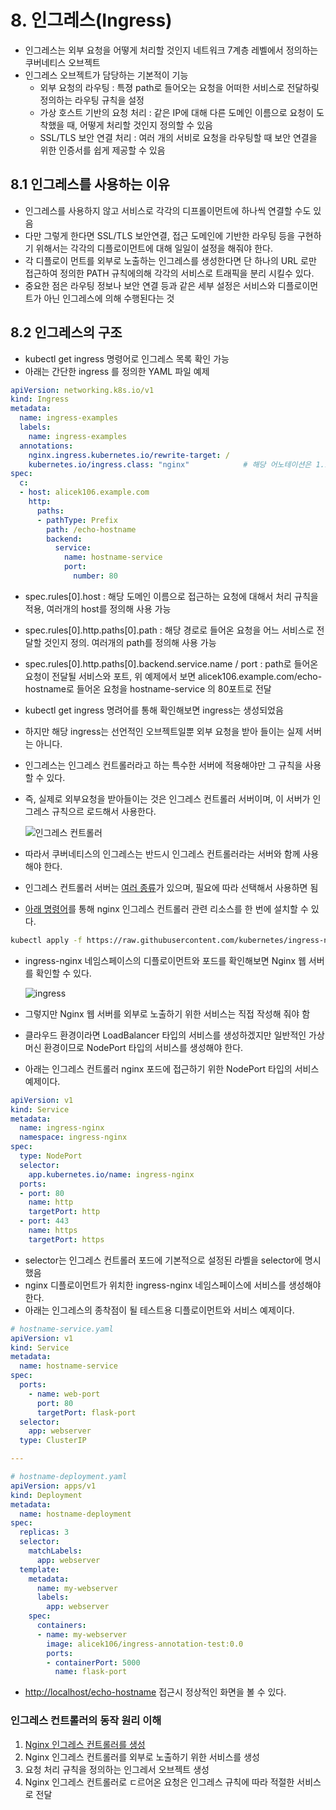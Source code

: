 # 8. 인그레스(Ingress)

- 인그레스는 외부 요청을 어떻게 처리할 것인지 네트워크 7계층 레벨에서 정의하는 쿠버네티스 오브젝트
- 인그레스 오브젝트가 담당하는 기본적이 기능
  - 외부 요청의 라우팅 : 특졍 path로 들어오는 요청을 어떠한 서비스로 전달하맂 정의하는 라우팅 규칙을 설정
  - 가상 호스트 기반의 요청 처리 : 같은 IP에 대해 다른 도메인 이름으로 요청이 도착했을 때, 어떻게 처리할 것인지 정의할 수 있음
  - SSL/TLS 보안 연결 처리 : 여러 개의 서비로 요청을 라우팅할 때 보안 연결을 위한 인증서를 쉽게 제공할 수 있음

## 8.1 인그레스를 사용하는 이유

- 인그레스를 사용하지 않고 서비스로 각각의 디프롤이먼트에 하나씩 연결할 수도 있음
- 다만 그렇게 한다면 SSL/TLS 보안연결, 접근 도메인에 기반한 라우팅 등을 구현하기 위해서는 각각의 디플로이먼트에 대해 일일이 설정을 해줘야 한다.
- 각 디플로이 먼트를 외부로 노출하는 인그레스를 생성한다면 단 하나의 URL 로만 접근하여 정의한 PATH 규칙에의해 각각의 서비스로 트래픽을 분리 시킬수 있다.
- 중요한 점은 라우팅 정보나 보안 연결 등과 같은 세부 설정은 서비스와 디플로이먼트가 아닌 인그레스에 의해 수행된다는 것

## 8.2 인그레스의 구조

- kubectl get ingress 명령어로 인그레스 목록 확인 가능
- 아래는 간단한 ingress 를 정의한 YAML 파일 예제

```YAML
apiVersion: networking.k8s.io/v1
kind: Ingress
metadata:
  name: ingress-examples
  labels:
    name: ingress-examples
  annotations:
    nginx.ingress.kubernetes.io/rewrite-target: /
    kubernetes.io/ingress.class: "nginx"            # 해당 어노테이션은 1.18 버전부터는 Deprecated 
spec:
  c:
  - host: alicek106.example.com
    http:
      paths:
      - pathType: Prefix                     
        path: /echo-hostname
        backend:
          service:
            name: hostname-service
            port: 
              number: 80

```

- spec.rules[0].host : 해당 도메인 이름으로 접근하는 요청에 대해서 처리 규칙을 적용, 여러개의  host를 정의해 사용 가능
- spec.rules[0].http.paths[0].path : 해당 경로로 들어온 요청을 어느 서비스로 전달할 것인지 정의. 여러개의 path를 정의해 사용 가능
- spec.rules[0].http.paths[0].backend.service.name / port :  path로 들어온 요청이 전달될 서비스와 포트, 위 예제에서 보면  alicek106.example.com/echo-hostname로 들어온 요청을 hostname-service 의 80포트로 전달
- kubectl get ingress 명려어를 통해 확인해보면 ingress는 생성되었음
- 하지만 해당 ingress는 선언적인 오브젝트일뿐 외부 요청을 받아 들이는 실제 서버는 아니다.
- 인그레스는 인그레스 컨트롤러라고 하는 특수한 서버에 적용해야만 그 규칙을 사용할 수 있다.
- 즉, 실제로 외부요청을 받아들이는 것은 인그레스 컨트롤러 서버이며, 이 서버가 인그레스 규칙으르 로드해서 사용한다.

  ![인그레스 컨트롤러](https://lh3.googleusercontent.com/pw/AM-JKLV15Z9MWHkEleJl7RwXIlEsqnw88NV5KQCRfkB2wZ5fKyJ4jkU9Y3oEhuZr36eTd3QaDUrflrUsChFFDUbU5sGe1bWLobJnH4vB4R4xhb1WnTCQi-ZDe0Y4pszyAV-y9gqsxCzkgTy3zQ_0f9PGWcbkFw=w1582-h1020-no?authuser=0)

- 따라서 쿠버네티스의 인그레스는 반드시 인그레스 컨트롤러라는 서버와 함께 사용해야 한다.
- 인그레스 컨트롤러 서버는 [여러 종류](https://kubernetes.io/ko/docs/concepts/services-networking/ingress-controllers/)가 있으며, 필요에 따라 선택해서 사용하면 됨
- [아래 명령어](https://kubernetes.github.io/ingress-nginx/deploy/#docker-desktop)를 통해 nginx 인그레스 컨트롤러 관련 리소스를 한 번에 설치할 수 있다.

```sh
kubectl apply -f https://raw.githubusercontent.com/kubernetes/ingress-nginx/controller-v0.48.1/deploy/static/provider/cloud/deploy.yaml
```

- ingress-nginx 네임스페이스의 디플로이먼트와 포드를 확인해보면 Nginx 웹 서버를 확인할 수 있다.

  ![ingress](https://lh3.googleusercontent.com/pw/AM-JKLW3g02Aba54SiFHb8yeNf0cm4che6iv-CxEREmAYWE0CjYB1KcLZArfuXg9weZJISIoo7Stw9Ljp_RCC5wvhu_V7Cs4IBS0VTsP2ERBu29ls_Qv8xWxOOMh09vWSPX06-mPGlqOPEDT0cFI8Jha4uSXqg=w1260-h320-no?authuser=0)

- 그렇지만 Nginx 웹 서버를 외부로 노출하기 위한 서비스는 직접 작성해 줘야 함
- 클라우드 환경이라면 LoadBalancer 타입의 서비스를 생성하겠지만 일반적인 가상머신 환경이므로 NodePort 타입의 서비스를 생성해야 한다.
- 아래는 인그레스 컨트롤러 nginx 포드에 접근하기 위한 NodePort 타입의 서비스 예제이다.

```YAML
apiVersion: v1
kind: Service
metadata:
  name: ingress-nginx
  namespace: ingress-nginx
spec:
  type: NodePort
  selector:
    app.kubernetes.io/name: ingress-nginx 
  ports:
  - port: 80
    name: http
    targetPort: http
  - port: 443
    name: https
    targetPort: https

```

- selector는 인그레스 컨트롤러 포드에 기본적으로 설정된 라벨을 selector에 명시했음
- nginx 디플로이먼트가 위치한 ingress-nginx 네임스페이스에 서비스를 생성해야 한다.
- 아래는 인그레스의 종착점이 될 테스트용 디플로이먼트와 서비스 예제이다.

```YAML
# hostname-service.yaml
apiVersion: v1
kind: Service
metadata:
  name: hostname-service
spec:
  ports:
    - name: web-port
      port: 80
      targetPort: flask-port
  selector:
    app: webserver
  type: ClusterIP

---

# hostname-deployment.yaml
apiVersion: apps/v1
kind: Deployment
metadata:
  name: hostname-deployment
spec:
  replicas: 3
  selector:
    matchLabels:
      app: webserver
  template:
    metadata:
      name: my-webserver
      labels:
        app: webserver
    spec:
      containers:
      - name: my-webserver
        image: alicek106/ingress-annotation-test:0.0
        ports:
        - containerPort: 5000
          name: flask-port
```

- <http://localhost/echo-hostname> 접근시 정상적인 화면을 볼 수 있다.

### 인그레스 컨트롤러의 동작 원리 이해

1. [Nginx 인그레스 컨트롤러를 생성](https://kubernetes.github.io/ingress-nginx/deploy/#docker-deskto)
2. Nginx 인그레스 컨트롤러를 외부로 노출하기 위한 서비스를 생성
3. 요청 처리 규칙을 정의하는 인그레서 오브젝트 생성
4. Nginx 인그레스 컨트롤러로 ㄷ르어온 요청은 인그레스 규칙에 따라 적절한 서비스로 전달
